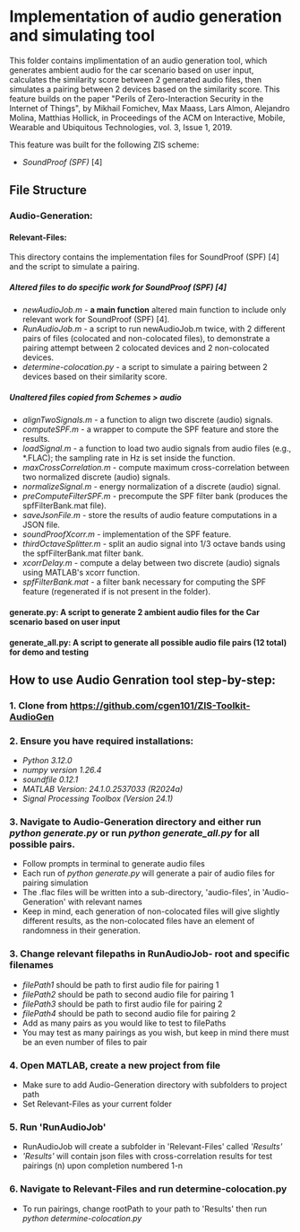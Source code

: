 # Implementation of audio generation and simulating tool

This folder contains implimentation of an audio generation tool, which generates ambient audio for the car scenario based on user input, calculates the similarity score between 2 generated audio files, then simulates a pairing between 2 devices based on the similarity score.
This feature builds on the paper "Perils of Zero-Interaction Security in the Internet of Things", by Mikhail Fomichev, Max Maass, Lars Almon, Alejandro Molina, Matthias Hollick, in Proceedings of the ACM on Interactive, Mobile, Wearable and Ubiquitous Technologies, vol. 3, Issue 1, 2019. 

This feature was built for the following ZIS scheme:
* *SoundProof (SPF)*  [4]

## File Structure

### Audio-Generation:

#### Relevant-Files:

This directory contains the implementation files for SoundProof (SPF) [4] and the script to simulate a pairing.

##### Altered files to do specific work for SoundProof (SPF) [4]
* *newAudioJob.m* - **a main function** altered main function to include only relevant work for SoundProof (SPF) [4].
* *RunAudioJob.m* - a script to run newAudioJob.m twice, with 2 different pairs of files (colocated and non-colocated files), to demonstrate a pairing attempt between 2 colocated devices and 2 non-colocated devices.
* *determine-colocation.py* - a script to simulate a pairing between 2 devices based on their similarity score. 

##### Unaltered files copied from Schemes > audio
* *alignTwoSignals.m* - a function to align two discrete (audio) signals.
* *computeSPF.m* - a wrapper to compute the SPF feature and store the results.
* *loadSignal.m* - a function to load two audio signals from audio files (e.g., *.FLAC); the sampling rate in Hz is set inside the function.
* *maxCrossCorrelation.m* - compute maximum cross-correlation between two normalized discrete (audio) signals.
* *normalizeSignal.m* - energy normalization of a discrete (audio) signal.
* *preComputeFilterSPF.m* - precompute the SPF filter bank (produces the spfFilterBank.mat file).
* *saveJsonFile.m* - store the results of audio feature computations in a JSON file.
* *soundProofXcorr.m* - implementation of the SPF feature.
* *thirdOctaveSplitter.m* - split an audio signal into 1/3 octave bands using the spfFilterBank.mat filter bank.
* *xcorrDelay.m* - compute a delay between two discrete (audio) signals using MATLAB's xcorr function.
* *spfFilterBank.mat* - a filter bank necessary for computing the SPF feature (regenerated if is not present in the folder). 

#### generate.py: A script to generate 2 ambient audio files for the Car scenario based on user input
#### generate_all.py: A script to generate all possible audio file pairs (12 total) for demo and testing 


## How to use Audio Genration tool step-by-step: 

### 1. Clone from https://github.com/cgen101/ZIS-Toolkit-AudioGen

### 2. Ensure you have required installations: 
* *Python 3.12.0*
* *numpy version 1.26.4*
* *soundfile 0.12.1*
* *MATLAB Version: 24.1.0.2537033 (R2024a)*
* *Signal Processing Toolbox (Version 24.1)*

### 3. Navigate to Audio-Generation directory and either run *python generate.py*  or run *python generate_all.py* for all possible pairs.
* Follow prompts in terminal to generate audio files
* Each run of *python generate.py* will generate a pair of audio files for pairing simulation
* The .flac files will be written into a sub-directory, 'audio-files', in 'Audio-Generation' with relevant names 
* Keep in mind, each generation of non-colocated files will give slightly different results, as the non-colocated files have an element of randomness in their generation. 

### 3. Change relevant filepaths in RunAudioJob- root and specific filenames
* *filePath1* should be path to first audio file for pairing 1
* *filePath2* should be path to second audio file for pairing 1
* *filePath3* should be path to first audio file for pairing 2
* *filePath4* should be path to second audio file for pairing 2
* Add as many pairs as you would like to test to filePaths
* You may test as many pairings as you wish, but keep in mind there must be an even number of files to 
pair 


### 4. Open MATLAB, create a new project from file 
* Make sure to add Audio-Generation directory with subfolders to project path 
* Set Relevant-Files as your current folder 

### 5. Run 'RunAudioJob'
* RunAudioJob will create a subfolder in 'Relevant-Files' called *'Results'*
* *'Results'* will contain json files with cross-correlation results for test pairings (n) upon completion numbered 1-n 

### 6. Navigate to Relevant-Files and run determine-colocation.py 
* To run pairings, change rootPath to your path to 'Results' then run *python determine-colocation.py*



